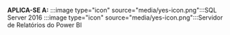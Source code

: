 **APLICA-SE A:** :::image type="icon" source="media/yes-icon.png":::SQL Server 2016 :::image type="icon" source="media/yes-icon.png":::Servidor de Relatórios do Power BI